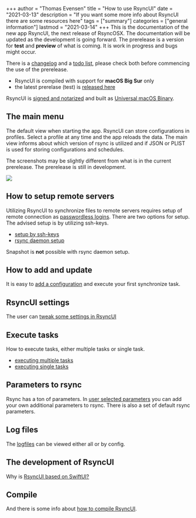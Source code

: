 +++
author = "Thomas Evensen"
title = "How to use RsyncUI"
date = "2021-03-13"
description = "If you want some more info about RsyncUI there are some resources here"
tags = ["summary"]
categories = ["general information"]
lastmod = "2021-03-14"
+++
This is the documentation of the new app RsyncUI, the next release of RsyncOSX. The documentation will be updated as the development is going forward. The prerelease is a version for **test** and **preview** of what is coming. It is work in progress and bugs might occur.

There is a [changelog](/post/changelog/) and a [todo list](/post/todo/), please check both before commencing the use of the prerelease.

- RsyncUI is compiled with support for **macOS Big Sur** only
- the latest prerelase (test) is [released here](https://github.com/rsyncOSX/RsyncUI/releases)

RsyncUI is [signed and notarized](/post/notarized/) and built as [Universal macOS Binary](https://developer.apple.com/documentation/xcode/building_a_universal_macos_binary).

## The main menu

The default view when starting the app. RsyncUI can store configurations in profiles. Select a profile at any time and the app reloads the data. The main view informs about which version of rsync is utilized and if JSON or PLIST is used for storing configurations and schedules.

The screenshots may be slightly different from what is in the current prerelease. The prerelease is still in development.

![](/images/start/start.png)

## How to setup remote servers

Utilizing RsyncUI to synchronize files to remote servers requires setup of remote connection as [passwordless logins](/post/remotelogins/). There are two options for setup. The advised setup is by utilizing ssh-keys.

- [setup by ssh-keys](/post/ssh/)
- [rsync daemon setup](/post/rsyncdaemon/)

Snapshot is **not** possible with rsync daemon setup.

## How to add and update

It is easy to [add a configuration](/post/addconfigurations/) and execute your first synchronize task.

## RsyncUI settings

The user can [tweak some settings in RsyncUI](/post/settings/)

## Execute tasks

How to execute tasks, either multiple tasks or single task.

- [executing multiple tasks](/post/multipletasks/)
- [executing single tasks](/post/singletask/)

## Parameters to rsync

Rsync has a ton of parameters. In [user selected parameters](/post/rsyncparameters) you can add your own additional parameters to rsync. There is also a set of default rsync parameters.

## Log files

The [logfiles](/post/logging/) can be viewed either all or by config.

## The development of RsyncUI

Why is [RsyncUI based on SwiftUI?](/post/development)

## Compile

And there is some info about [how to compile RsyncUI](/post/compile/).
